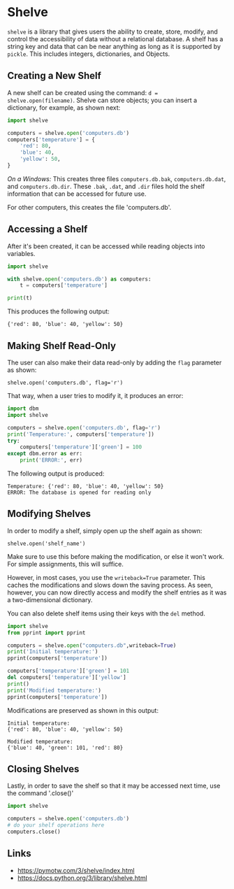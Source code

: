 # Shelve

`shelve` is a library that gives users the ability to create, store,
modify, and control the accessibility of data without a relational
database. A shelf has a string key and data that can be near anything
as long as it is supported by `pickle`. This includes integers,
dictionaries, and Objects.

## Creating a New Shelf

A new shelf can be created using the command: `d =
shelve.open(filename)`.  Shelve can store objects; you can insert a
dictionary, for example, as shown next:

```python
import shelve

computers = shelve.open('computers.db')
computers['temperature'] = {
    'red': 80,
    'blue': 40,
    'yellow': 50,
}
```

*On a Windows:*
This creates three files `computers.db.bak`, `computers.db.dat`, and
`computers.db.dir`. These `.bak`, `.dat`, and `.dir` files hold the
shelf information that can be accessed for future use.

For other computers, this creates the file 'computers.db'.

## Accessing a Shelf

After it's been created, it can be accessed while reading objects into
variables.

```python
import shelve

with shelve.open('computers.db') as computers:
    t = computers['temperature']

print(t)
```

This produces the following output:

```
{'red': 80, 'blue': 40, 'yellow': 50}
```

## Making Shelf Read-Only

The user can also make their data read-only by adding the `flag`
parameter as shown:

```
shelve.open('computers.db', flag='r')
```

That way, when a user tries to modify it, it produces an error:

```python
import dbm
import shelve

computers = shelve.open('computers.db', flag='r')
print('Temperature:', computers['temperature'])
try:
    computers['temperature']['green'] = 100
except dbm.error as err:
    print('ERROR:', err)
```

The following output is produced:

```
Temperature: {'red': 80, 'blue': 40, 'yellow': 50}
ERROR: The database is opened for reading only
```

## Modifying Shelves

In order to modify a shelf, simply open up the shelf again as shown:

```
shelve.open('shelf_name')
```

Make sure to use this before making the modification, or else it won't
work.  For simple assignments, this will suffice.

However, in most cases, you use the `writeback=True` parameter. This
caches the modifications and slows down the saving process. As seen,
however, you can now directly access and modify the shelf entries as
it was a two-dimensional dictionary.

You can also delete shelf items using their keys with the `del`
method.

```python
import shelve
from pprint import pprint

computers = shelve.open("computers.db",writeback=True)
print('Initial temperature:')
pprint(computers['temperature'])

computers['temperature']['green'] = 101
del computers['temperature']['yellow']
print()
print('Modified temperature:')
pprint(computers['temperature'])
```

Modifications are preserved as shown in this output:

```
Initial temperature:
{'red': 80, 'blue': 40, 'yellow': 50}

Modified temperature:
{'blue': 40, 'green': 101, 'red': 80}
```

## Closing Shelves

Lastly, in order to save the shelf so that it may be accessed next
time, use the command '.close()'

```python
import shelve

computers = shelve.open('computers.db')
# do your shelf operations here
computers.close()
```

## Links

* <https://pymotw.com/3/shelve/index.html>
* <https://docs.python.org/3/library/shelve.html>
